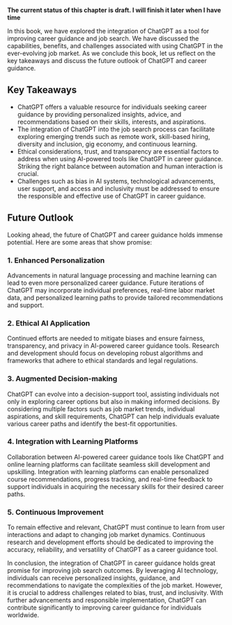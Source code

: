 **The current status of this chapter is draft. I will finish it later when I have time**

In this book, we have explored the integration of ChatGPT as a tool for improving career guidance and job search. We have discussed the capabilities, benefits, and challenges associated with using ChatGPT in the ever-evolving job market. As we conclude this book, let us reflect on the key takeaways and discuss the future outlook of ChatGPT and career guidance.

**Key Takeaways**
-----------------

* ChatGPT offers a valuable resource for individuals seeking career guidance by providing personalized insights, advice, and recommendations based on their skills, interests, and aspirations.
* The integration of ChatGPT into the job search process can facilitate exploring emerging trends such as remote work, skill-based hiring, diversity and inclusion, gig economy, and continuous learning.
* Ethical considerations, trust, and transparency are essential factors to address when using AI-powered tools like ChatGPT in career guidance. Striking the right balance between automation and human interaction is crucial.
* Challenges such as bias in AI systems, technological advancements, user support, and access and inclusivity must be addressed to ensure the responsible and effective use of ChatGPT in career guidance.

**Future Outlook**
------------------

Looking ahead, the future of ChatGPT and career guidance holds immense potential. Here are some areas that show promise:

### 1. Enhanced Personalization

Advancements in natural language processing and machine learning can lead to even more personalized career guidance. Future iterations of ChatGPT may incorporate individual preferences, real-time labor market data, and personalized learning paths to provide tailored recommendations and support.

### 2. Ethical AI Application

Continued efforts are needed to mitigate biases and ensure fairness, transparency, and privacy in AI-powered career guidance tools. Research and development should focus on developing robust algorithms and frameworks that adhere to ethical standards and legal regulations.

### 3. Augmented Decision-making

ChatGPT can evolve into a decision-support tool, assisting individuals not only in exploring career options but also in making informed decisions. By considering multiple factors such as job market trends, individual aspirations, and skill requirements, ChatGPT can help individuals evaluate various career paths and identify the best-fit opportunities.

### 4. Integration with Learning Platforms

Collaboration between AI-powered career guidance tools like ChatGPT and online learning platforms can facilitate seamless skill development and upskilling. Integration with learning platforms can enable personalized course recommendations, progress tracking, and real-time feedback to support individuals in acquiring the necessary skills for their desired career paths.

### 5. Continuous Improvement

To remain effective and relevant, ChatGPT must continue to learn from user interactions and adapt to changing job market dynamics. Continuous research and development efforts should be dedicated to improving the accuracy, reliability, and versatility of ChatGPT as a career guidance tool.

In conclusion, the integration of ChatGPT in career guidance holds great promise for improving job search outcomes. By leveraging AI technology, individuals can receive personalized insights, guidance, and recommendations to navigate the complexities of the job market. However, it is crucial to address challenges related to bias, trust, and inclusivity. With further advancements and responsible implementation, ChatGPT can contribute significantly to improving career guidance for individuals worldwide.
